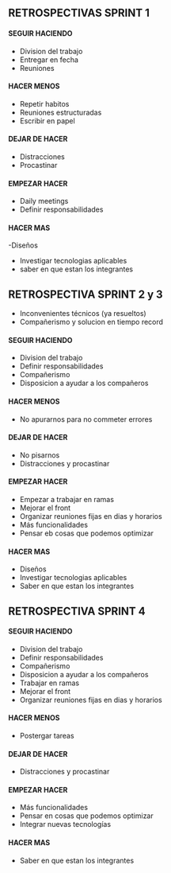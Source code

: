## RETROSPECTIVAS SPRINT 1

#### SEGUIR HACIENDO
 - Division del trabajo
 - Entregar en fecha
 - Reuniones
 

#### HACER MENOS
- Repetir habitos
- Reuniones estructuradas
- Escribir en papel


#### DEJAR DE HACER
- Distracciones
- Procastinar 


#### EMPEZAR HACER
- Daily meetings
- Definir responsabilidades


#### HACER MAS
-Diseños
- Investigar tecnologias aplicables 
- saber en que estan los integrantes




## RETROSPECTIVA SPRINT 2 y 3
- Inconvenientes técnicos (ya resueltos)
- Compañerismo y solucion en tiempo record

#### SEGUIR HACIENDO
 - Division del trabajo
 - Definir responsabilidades
 - Compañerismo
 - Disposicion a ayudar a los compañeros

#### HACER MENOS
- No apurarnos para no commeter errores

#### DEJAR DE HACER
- No pisarnos
- Distracciones y procastinar

#### EMPEZAR HACER
- Empezar a trabajar en ramas
- Mejorar el front
- Organizar reuniones fijas en dias y horarios
- Más funcionalidades
- Pensar eb cosas que podemos optimizar

#### HACER MAS
- Diseños
- Investigar tecnologias aplicables 
- Saber en que estan los integrantes

## RETROSPECTIVA SPRINT 4

#### SEGUIR HACIENDO
 - Division del trabajo
 - Definir responsabilidades
 - Compañerismo
 - Disposicion a ayudar a los compañeros
 - Trabajar en ramas
 - Mejorar el front
 - Organizar reuniones fijas en dias y horarios

#### HACER MENOS
 - Postergar tareas

#### DEJAR DE HACER
- Distracciones y procastinar

#### EMPEZAR HACER
- Más funcionalidades
- Pensar en cosas que podemos optimizar
- Integrar nuevas tecnologías

#### HACER MAS
- Saber en que estan los integrantes



